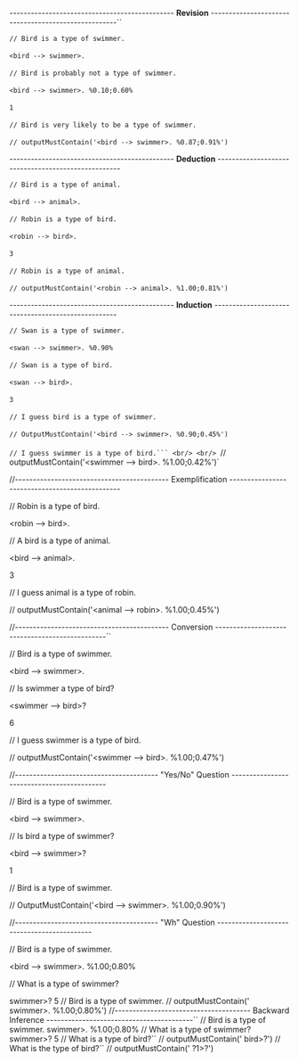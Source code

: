 ---------------------------------------------- **Revision** ----------------------------------------------------``

`// Bird is a type of swimmer.`
<br/>
<br/>
`<bird --> swimmer>.`
<br/>
<br/>
`// Bird is probably not a type of swimmer.`
<br/>
<br/>
`<bird --> swimmer>. %0.10;0.60%`
<br/>
<br/>
`1`
<br/>
<br/>
`// Bird is very likely to be a type of swimmer.`
<br/>
<br/>
`// outputMustContain('<bird --> swimmer>. %0.87;0.91%')`

---------------------------------------------- **Deduction** ---------------------------------------------------

`// Bird is a type of animal.`
<br/>
<br/>
`<bird --> animal>.`
<br/>
<br/>
`// Robin is a type of bird.`
<br/>
<br/>
`<robin --> bird>.`
<br/>
<br/>
`3`
<br/>
<br/>
`// Robin is a type of animal.`
<br/>
<br/>
`// outputMustContain('<robin --> animal>. %1.00;0.81%')`

---------------------------------------------- **Induction** ---------------------------------------------------

`// Swan is a type of swimmer.`
<br/>
<br/>
`<swan --> swimmer>. %0.90%`
<br/>
<br/>
`// Swan is a type of bird.`
<br/>
<br/>
`<swan --> bird>.`
<br/>
<br/>
`3`
<br/>
<br/>
`// I guess bird is a type of swimmer.`
<br/>
<br/>
`// OutputMustContain('<bird --> swimmer>. %0.90;0.45%')`
<br/>
<br/>
`// I guess swimmer is a type of bird.```
<br/>
<br/>
`// outputMustContain('<swimmer --> bird>. %1.00;0.42%')`

//------------------------------------------- Exemplification -----------------------------------------------

// Robin is a type of bird.

<robin --> bird>.

// A bird is a type of animal.

<bird --> animal>.

3

// I guess animal is a type of robin.

// outputMustContain('<animal --> robin>. %1.00;0.45%')

//------------------------------------------- Conversion -----------------------------------------------``

// Bird is a type of swimmer.

<bird --> swimmer>.

// Is swimmer a type of bird?

<swimmer --> bird>?

6

// I guess swimmer is a type of bird.

// outputMustContain('<swimmer --> bird>. %1.00;0.47%')

//---------------------------------------- "Yes/No" Question -------------------------------------------

// Bird is a type of swimmer.

<bird --> swimmer>.

// Is bird a type of swimmer?

<bird --> swimmer>?

1

// Bird is a type of swimmer.

// OutputMustContain('<bird --> swimmer>. %1.00;0.90%')

//---------------------------------------- "Wh" Question -------------------------------------------

// Bird is a type of swimmer.

<bird --> swimmer>. %1.00;0.80%

// What is a type of swimmer?

<?x --> swimmer>?

5

// Bird is a type of swimmer.

// outputMustContain('<bird --> swimmer>. %1.00;0.80%')

//-------------------------------------- Backward Inference -----------------------------------------``

// Bird is a type of swimmer.

<bird --> swimmer>. %1.00;0.80%

// What is a type of swimmer?

<?1 --> swimmer>?  

5

// What is a type of bird?``

// outputMustContain('<?1 --> bird>?')

// What is the type of bird?``

// outputMustContain('<bird --> ?1>?')
